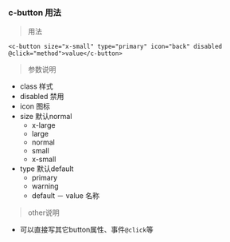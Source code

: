 ### c-button 用法

> 用法
```
<c-button size="x-small" type="primary" icon="back" disabled @click="method">value</c-button>
```

> 参数说明

- class 样式
- disabled 禁用
- icon 图标
- size 默认normal
    - x-large 
    - large
    - normal
    - small
    - x-small
- type 默认default
    - primary
    - warning
    - default
－ value 名称

> other说明

- 可以直接写其它button属性、事件`@click`等